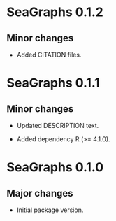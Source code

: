 # SeaGraphs 0.1.2

## Minor changes

- Added CITATION files.

# SeaGraphs 0.1.1

## Minor changes

- Updated DESCRIPTION text.

- Added dependency R (>= 4.1.0).

# SeaGraphs 0.1.0

## Major changes

- Initial package version.
